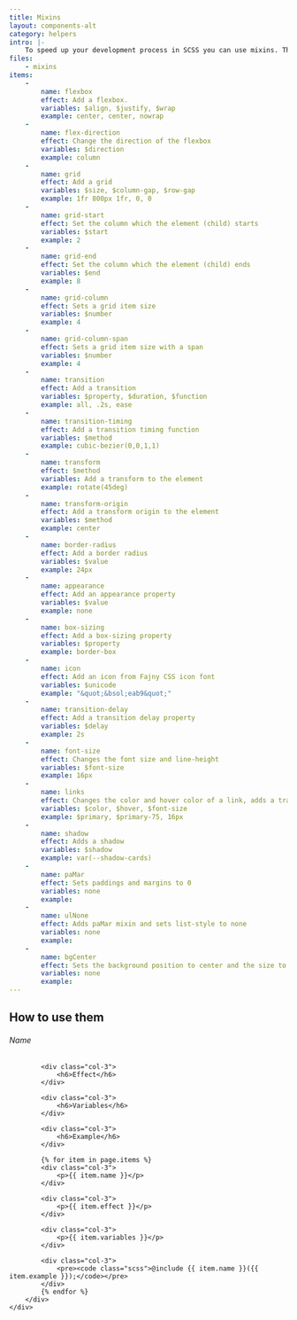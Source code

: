 ```yaml
---
title: Mixins
layout: components-alt
category: helpers
intro: |-
    To speed up your development process in SCSS you can use mixins. These are really useful shortcodes to add in your SCSS elements. Most mixins were created to avoid prefixing all the CSS properties.
files:
    - mixins
items:
    -
        name: flexbox
        effect: Add a flexbox.
        variables: $align, $justify, $wrap
        example: center, center, nowrap
    -
        name: flex-direction
        effect: Change the direction of the flexbox
        variables: $direction
        example: column
    -
        name: grid
        effect: Add a grid
        variables: $size, $column-gap, $row-gap
        example: 1fr 800px 1fr, 0, 0
    -
        name: grid-start
        effect: Set the column which the element (child) starts
        variables: $start
        example: 2
    -
        name: grid-end
        effect: Set the column which the element (child) ends
        variables: $end
        example: 8
    -
        name: grid-column
        effect: Sets a grid item size
        variables: $number
        example: 4
    -
        name: grid-column-span
        effect: Sets a grid item size with a span
        variables: $number
        example: 4
    -
        name: transition
        effect: Add a transition
        variables: $property, $duration, $function
        example: all, .2s, ease
    -
        name: transition-timing
        effect: Add a transition timing function
        variables: $method
        example: cubic-bezier(0,0,1,1)
    -
        name: transform
        effect: $method
        variables: Add a transform to the element
        example: rotate(45deg)
    -
        name: transform-origin
        effect: Add a transform origin to the element
        variables: $method
        example: center
    -
        name: border-radius
        effect: Add a border radius
        variables: $value
        example: 24px
    -
        name: appearance
        effect: Add an appearance property
        variables: $value
        example: none
    -
        name: box-sizing
        effect: Add a box-sizing property
        variables: $property
        example: border-box
    -
        name: icon
        effect: Add an icon from Fajny CSS icon font
        variables: $unicode
        example: "&quot;&bsol;eab9&quot;"
    -
        name: transition-delay
        effect: Add a transition delay property
        variables: $delay
        example: 2s
    -
        name: font-size
        effect: Changes the font size and line-height
        variables: $font-size
        example: 16px
    -
        name: links
        effect: Changes the color and hover color of a link, adds a transition and delete the underline
        variables: $color, $hover, $font-size
        example: $primary, $primary-75, 16px
    -
        name: shadow
        effect: Adds a shadow
        variables: $shadow
        example: var(--shadow-cards)
    -
        name: paMar
        effect: Sets paddings and margins to 0
        variables: none
        example: 
    -
        name: ulNone
        effect: Adds paMar mixin and sets list-style to none
        variables: none
        example: 
    -
        name: bgCenter
        effect: Sets the background position to center and the size to cover
        variables: none
        example: 
---
```


<div class="col-12">
    <h2>How to use them</h2>
</div>

<div class="col-12">
    <div class="demo-components demo-show-table">
        <div class="grid">
            <div class="col-3">
                <h6>Name</h6>
            </div>

            <div class="col-3">
                <h6>Effect</h6>
            </div>

            <div class="col-3">
                <h6>Variables</h6>
            </div>

            <div class="col-3">
                <h6>Example</h6>
            </div>

            {% for item in page.items %}
            <div class="col-3">
                <p>{{ item.name }}</p>
            </div>

            <div class="col-3">
                <p>{{ item.effect }}</p>
            </div>

            <div class="col-3">
                <p>{{ item.variables }}</p>
            </div>

            <div class="col-3">
                <pre><code class="scss">@include {{ item.name }}({{ item.example }});</code></pre>
            </div>
            {% endfor %}
        </div>
    </div>
</div>